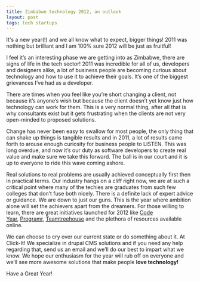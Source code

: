 ```yaml
---
title: Zimbabwe technology 2012, an outlook
layout: post
tags: tech startups 
---
```


It's a new year(!) and we all know what to expect, bigger things! 2011 was nothing but brilliant and I am 100% sure 2012 will be just as fruitful!
<!--more-->
I feel it’s an interesting phase we are getting into as Zimbabwe, there are signs of life in the tech sector! 2011 was incredible for all of us, developers and designers alike, a lot of business people are becoming curious about technology and how to use it to achieve their goals. It’s one of the biggest grievances I’ve had as a developer.

There are times when you feel like you’re short changing a client, not because it’s anyone’s wish but because the client doesn’t yet know just how technology can work for them. This is a very normal thing, after all that is why consultants exist but it gets frustrating when the clients are not very open-minded to proposed solutions.

Change has never been easy to swallow for most people, the only thing that can shake up things is tangible results and in 2011, a lot of results came forth to arouse enough curiosity for business people to LISTEN. This was long overdue, and now it’s our duty as software developers to create real value and make sure we take this forward. The ball is in our court and it is up to everyone to ride this wave coming ashore.

Real solutions to real problems are usually achieved conceptually first then in practical terms. Our industry hangs on a cliff right now, we are at such a critical point where many of the techies are graduates from such few colleges that don’t fuse both nicely. There is a definite lack of expert advice or guidance. We are down to just our guns. This is the year where ambition alone will set the achievers apart from the dreamers. For those willing to learn, there are great initiatives launched for 2012 like [Code Year](http://www.codeyear.com/), [Programr](http://www.programr.com/), [Teamtreehouse](http://www.teamtreehouse.com/) and the plethora of resources available online.

We can choose to cry over our current state or do something about it. At Click-It! We specialize in drupal CMS solutions and if you need any help regarding that, send us an email and we’ll do our best to impart what we know. We hope our enthusiasm for the year will rub off on everyone and we’ll see more awesome solutions that make people **love technology!**

Have a Great Year!